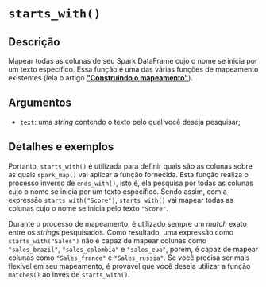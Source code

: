 # `starts_with()`

## Descrição

Mapear todas as colunas de seu Spark DataFrame cujo o nome se inicia por um texto específico. Essa função é uma das várias funções de mapeamento existentes (leia o artigo [**"Construindo o mapeamento"**](https://github.com/pedropark99/spark_map/blob/main/doc/portuguese/artigos/construindo-mapeamento.md)). 

## Argumentos

- `text`: uma *string* contendo o texto pelo qual você deseja pesquisar;

## Detalhes e exemplos

Portanto, `starts_with()` é utilizada para definir quais são as colunas sobre as quais `spark_map()` vai aplicar a função fornecida. Esta função realiza o processo inverso de `ends_with()`, isto é, ela pesquisa por todas as colunas cujo o nome se inicia por um texto específico. Sendo assim, com a expressão `starts_with("Score")`, `starts_with()` vai mapear todas as colunas cujo o nome se inicia pelo texto `"Score"`. 

Durante o processo de mapeamento, é utilizado sempre um *match* exato entre os *strings* pesquisados. Como resultado, uma expressão como `starts_with("Sales")` não é capaz de mapear colunas como `"sales_brazil"`, `"sales_colombia"` e `"sales_eua"`, porém, é capaz de mapear colunas como `"Sales_france"` e `"Sales_russia"`. Se você precisa ser mais flexível em seu mapeamento, é provável que você deseja utilizar a função `matches()` ao invés de `starts_with()`.